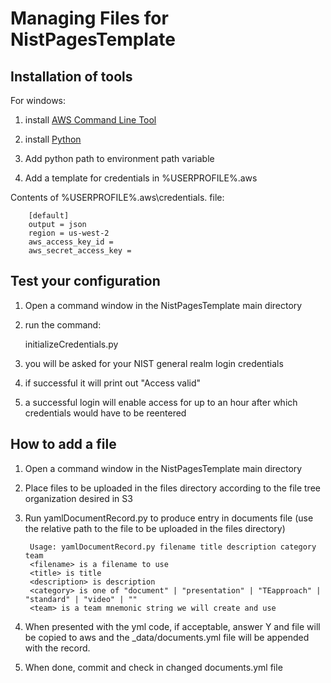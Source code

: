 # Managing Files for NistPagesTemplate

## Installation of tools
For windows:

1. install [AWS Command Line Tool](http://docs.aws.amazon.com/cli/latest/userguide/installing.html)

1. install [Python](https://www.python.org/ftp/python/2.7.10/python-2.7.10.msi)

1. Add python path to environment path variable

1. Add a template for credentials in %USERPROFILE%\.aws


Contents of %USERPROFILE%\.aws\credentials. file:

		[default]
		output = json
		region = us-west-2
		aws_access_key_id = 
		aws_secret_access_key = 

## Test your configuration
1. Open a command window in the NistPagesTemplate main directory
1. run the command:

	initializeCredentials.py

1. you will be asked for your NIST general realm login credentials
1. if successful it will print out "Access valid"
1. a successful login will enable access for up to an hour after which credentials would have to be reentered

## How to add a file
1. Open a command window in the NistPagesTemplate main directory
1. Place files to be uploaded in the files directory according to the file tree organization desired in S3 
1. Run yamlDocumentRecord.py to produce entry in documents file (use the relative path to the file to be uploaded in the files directory)


		Usage: yamlDocumentRecord.py filename title description category team
		<filename> is a filename to use
		<title> is title
		<description> is description
		<category> is one of "document" | "presentation" | "TEapproach" | "standard" | "video" | ""
		<team> is a team mnemonic string we will create and use


1. When presented with the yml code, if acceptable, answer Y and file will be copied to aws and the _data/documents.yml file will be appended with the record.
1. When done, commit and check in changed documents.yml file
 